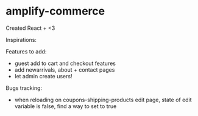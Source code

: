 # amplify-commerce
Created React + <3

Inspirations:


Features to add: 
- guest add to cart and checkout features
- add newarrivals, about + contact pages
- let admin create users!

Bugs tracking:
- when reloading on coupons-shipping-products edit page, state of edit variable is false,
find a way to set to true